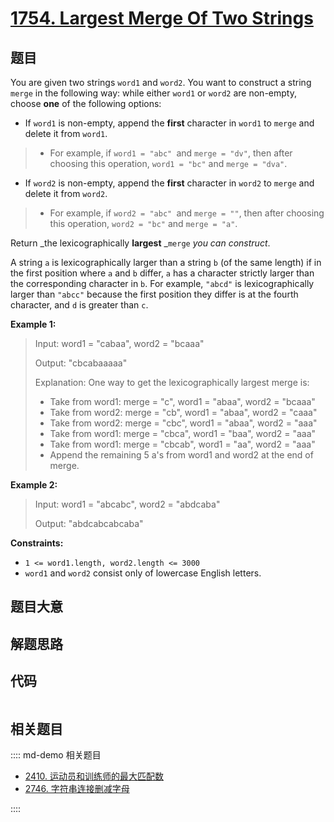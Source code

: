 # [1754. Largest Merge Of Two Strings](https://leetcode.com/problems/largest-merge-of-two-strings)

## 题目

You are given two strings `word1` and `word2`. You want to construct a string
`merge` in the following way: while either `word1` or `word2` are non-empty,
choose **one** of the following options:

  * If `word1` is non-empty, append the **first** character in `word1` to `merge` and delete it from `word1`. 
> 
> * For example, if `word1 = "abc" `and `merge = "dv"`, then after choosing this operation, `word1 = "bc"` and `merge = "dva"`.
  * If `word2` is non-empty, append the **first** character in `word2` to `merge` and delete it from `word2`. 
> 
> * For example, if `word2 = "abc" `and `merge = ""`, then after choosing this operation, `word2 = "bc"` and `merge = "a"`.

Return _the lexicographically **largest** _`merge` _you can construct_.

A string `a` is lexicographically larger than a string `b` (of the same
length) if in the first position where `a` and `b` differ, `a` has a character
strictly larger than the corresponding character in `b`. For example, `"abcd"`
is lexicographically larger than `"abcc"` because the first position they
differ is at the fourth character, and `d` is greater than `c`.



**Example 1:**

> Input: word1 = "cabaa", word2 = "bcaaa"
> 
> Output: "cbcabaaaaa"
> 
> Explanation: One way to get the lexicographically largest merge is:
> - Take from word1: merge = "c", word1 = "abaa", word2 = "bcaaa"
> - Take from word2: merge = "cb", word1 = "abaa", word2 = "caaa"
> - Take from word2: merge = "cbc", word1 = "abaa", word2 = "aaa"
> - Take from word1: merge = "cbca", word1 = "baa", word2 = "aaa"
> - Take from word1: merge = "cbcab", word1 = "aa", word2 = "aaa"
> - Append the remaining 5 a's from word1 and word2 at the end of merge.

**Example 2:**

> Input: word1 = "abcabc", word2 = "abdcaba"
> 
> Output: "abdcabcabcaba"

**Constraints:**

  * `1 <= word1.length, word2.length <= 3000`
  * `word1` and `word2` consist only of lowercase English letters.


## 题目大意

## 解题思路

## 代码

```javascript

```

## 相关题目

:::: md-demo 相关题目
- [2410. 运动员和训练师的最大匹配数](https://leetcode.com/problems/maximum-matching-of-players-with-trainers)
- [2746. 字符串连接删减字母](https://leetcode.com/problems/decremental-string-concatenation)

::::
